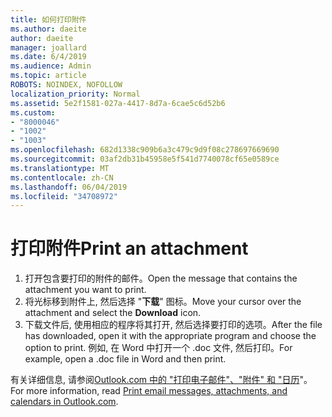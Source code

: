 ```yaml
---
title: 如何打印附件
ms.author: daeite
author: daeite
manager: joallard
ms.date: 6/4/2019
ms.audience: Admin
ms.topic: article
ROBOTS: NOINDEX, NOFOLLOW
localization_priority: Normal
ms.assetid: 5e2f1581-027a-4417-8d7a-6cae5c6d52b6
ms.custom:
- "8000046"
- "1002"
- "1003"
ms.openlocfilehash: 682d1338c909b6a3c479c9d9f08c278697669690
ms.sourcegitcommit: 03af2db31b45958e5f541d7740078cf65e0589ce
ms.translationtype: MT
ms.contentlocale: zh-CN
ms.lasthandoff: 06/04/2019
ms.locfileid: "34708972"
---
```

# <a name="print-an-attachment"></a><span data-ttu-id="22cec-102">打印附件</span><span class="sxs-lookup"><span data-stu-id="22cec-102">Print an attachment</span></span>

1. <span data-ttu-id="22cec-103">打开包含要打印的附件的邮件。</span><span class="sxs-lookup"><span data-stu-id="22cec-103">Open the message that contains the attachment you want to print.</span></span>
2. <span data-ttu-id="22cec-104">将光标移到附件上, 然后选择 "**下载**" 图标。</span><span class="sxs-lookup"><span data-stu-id="22cec-104">Move your cursor over the attachment and select the **Download** icon.</span></span>
3. <span data-ttu-id="22cec-105">下载文件后, 使用相应的程序将其打开, 然后选择要打印的选项。</span><span class="sxs-lookup"><span data-stu-id="22cec-105">After the file has downloaded, open it with the appropriate program and choose the option to print.</span></span> <span data-ttu-id="22cec-106">例如, 在 Word 中打开一个 .doc 文件, 然后打印。</span><span class="sxs-lookup"><span data-stu-id="22cec-106">For example, open a .doc file in Word and then print.</span></span>

<span data-ttu-id="22cec-107">有关详细信息, 请参阅[Outlook.com 中的 "打印电子邮件"、"附件" 和 "日历](https://go.microsoft.com/fwlink/?linkid=2021110&amp;clcid=0x409)"。</span><span class="sxs-lookup"><span data-stu-id="22cec-107">For more information, read [Print email messages, attachments, and calendars in Outlook.com](https://go.microsoft.com/fwlink/?linkid=2021110&amp;clcid=0x409).</span></span>